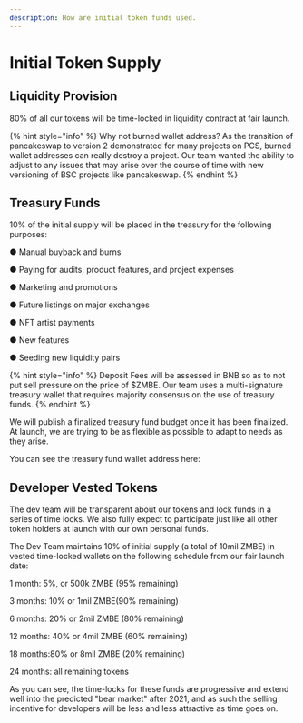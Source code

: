 ```yaml
---
description: How are initial token funds used.
---
```


# Initial Token Supply

## Liquidity Provision

80% of all our tokens will be time-locked in liquidity contract at fair launch. 

{% hint style="info" %}
Why not burned wallet address? As the transition of pancakeswap to version 2 demonstrated for many projects on PCS, burned wallet addresses can really destroy a project. Our team wanted the ability to adjust to any issues that may arise over the course of time with new versioning of BSC projects like pancakeswap. 
{% endhint %}

## Treasury Funds

10% of the initial supply will be placed in the treasury for the following purposes: 

●  Manual buyback and burns

●  Paying for audits, product features, and project expenses

●  Marketing and promotions

●  Future listings on major exchanges

●  NFT artist payments

●  New features

●  Seeding new liquidity pairs

{% hint style="info" %}
Deposit Fees will be assessed in BNB so as to not put sell pressure on the price of $ZMBE. Our team uses a multi-signature treasury wallet that requires majority consensus on the use of treasury funds.
{% endhint %}

We will publish a finalized treasury fund budget once it has been finalized. At launch, we are trying to be as flexible as possible to adapt to needs as they arise. 

You can see the treasury fund wallet address here: 

## Developer Vested Tokens

The dev team will be transparent about our tokens and lock funds in a series of time locks. We also fully expect to participate just like all other token holders at launch with our own personal funds.

The Dev Team maintains 10% of initial supply \(a total of 10mil ZMBE\) in vested time-locked wallets on the following schedule from our fair launch date:

1 month: 5%, or 500k ZMBE \(95% remaining\) 

3 months: 10% or 1mil ZMBE\(90% remaining\) 

6 months: 20% or 2mil ZMBE \(80% remaining\) 

12 months: 40% or 4mil ZMBE \(60% remaining\) 

18 months:80% or 8mil ZMBE \(20% remaining\)

24 months: all remaining tokens

As you can see, the time-locks for these funds are progressive and extend well into the predicted "bear market" after 2021, and as such the selling incentive for developers will be less and less attractive as time goes on. 



